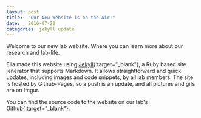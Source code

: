 ```yaml
---
layout: post
title:  "Our New Website is on the Air!"
date:   2016-07-20  
categories: jekyll update
---
```


Welcome to our new lab website. Where you can learn more about our research and lab-life.

Ella made this website using [Jekyll](https://jekyllrb.com/){:target="_blank"}, a Ruby based site jenerator that supports Markdown. It allows straightforward and quick updates, including images and code snippets, by all lab members. The site is hosted by Github-Pages, so a push is an update, and all pictures and gifs are on Imgur. 

You can find the source code to the website on our lab's [Github](https://github.com/PreibischLab){:target="_blank"}.
